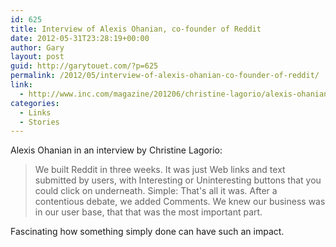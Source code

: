 ```yaml
---
id: 625
title: Interview of Alexis Ohanian, co-founder of Reddit
date: 2012-05-31T23:28:19+00:00
author: Gary
layout: post
guid: http://garytouet.com/?p=625
permalink: /2012/05/interview-of-alexis-ohanian-co-founder-of-reddit/
link:
  - http://www.inc.com/magazine/201206/christine-lagorio/alexis-ohanian-reddit-how-i-did-it.html
categories:
  - Links
  - Stories
---
```


Alexis Ohanian in an interview by Christine Lagorio:
<blockquote>We built Reddit in three weeks. It was just Web links and text submitted by users, with Interesting or Uninteresting buttons that you could click on underneath. Simple: That's all it was. After a contentious debate, we added Comments. We knew our business was in our user base, that that was the most important part.</blockquote>

Fascinating how something simply done can have such an impact.

